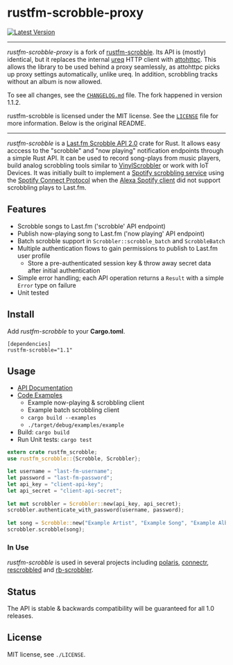 rustfm-scrobble-proxy
===============

[![Latest Version](https://img.shields.io/crates/v/rustfm-scrobble-proxy.svg)](https://crates.io/crates/rustfm-scrobble-proxy)

---

*rustfm-scrobble-proxy* is a fork of [rustfm-scrobble](https://github.com/dmfutcher/rustfm-scrobble).
Its API is (mostly) identical, but it replaces the internal [ureq](https://crates.io/crates/ureq) HTTP client with [attohttpc](https://crates.io/crates/attohttpc).
This allows the library to be used behind a proxy seamlessly, as attohttpc picks up proxy settings automatically, unlike ureq.
In addition, scrobbling tracks without an album is now allowed.

To see all changes, see the [`CHANGELOG.md`](https://github.com/InputUsername/rustfm-scrobble-proxy/blob/main/CHANGELOG.md) file. The fork happened in version 1.1.2.

rustfm-scrobble is licensed under the MIT license. See the [`LICENSE`](https://github.com/InputUsername/rustfm-scrobble-proxy/blob/main/LICENSE) file for more information. Below is the original README.

---

*rustfm-scrobble* is a [Last.fm Scrobble API 2.0](http://www.last.fm/api/scrobbling) crate for Rust. It allows easy 
acccess to the "scrobble" and "now playing" notification endpoints through a simple Rust API. It can be used to record
song-plays from music players, build analog scrobbling tools similar to [VinylScrobbler](https://vinylscrobbler.com/)
or work with IoT Devices. It was initially built to implement a 
[Spotify scrobbling service](https://github.com/bobbo/spotify-connect-scrobbler) using the 
[Spotify Connect Protocol](https://www.spotify.com/uk/connect/) when the 
[Alexa Spotify client](https://www.spotify.com/uk/amazonalexa/) did not support scrobbling plays to Last.fm.

## Features

* Scrobble songs to Last.fm ('scrobble' API endpoint)
* Publish now-playing song to Last.fm ('now playing' API endpoint)
* Batch scrobble support in `Scrobbler::scrobble_batch` and `ScrobbleBatch`
* Multiple authentication flows to gain permissions to publish to Last.fm user profile
    * Store a pre-authenticated session key & throw away secret data after initial authentication
* Simple error handling; each API operation returns a `Result` with a simple `Error` type on failure
* Unit tested

## Install
Add *rustfm-scrobble* to your **Cargo.toml**.

 ```
 [dependencies]
 rustfm-scrobble="1.1"
 ```

## Usage

* [API Documentation](https://docs.rs/rustfm-scrobble)
* [Code Examples](https://github.com/bobbo/rustfm-scrobble/tree/master/examples)
    * Example now-playing & scrobbling client
    * Example batch scrobbling client
    * `cargo build --examples`
    * `./target/debug/examples/example`
* Build: `cargo build`
* Run Unit tests: `cargo test`

```rust
extern crate rustfm_scrobble;
use rustfm_scrobble::{Scrobble, Scrobbler};

let username = "last-fm-username";
let password = "last-fm-password";
let api_key = "client-api-key";
let api_secret = "client-api-secret";
 
let mut scrobbler = Scrobbler::new(api_key, api_secret);
scrobbler.authenticate_with_password(username, password);
 
let song = Scrobble::new("Example Artist", "Example Song", "Example Album");
scrobbler.scrobble(song);
```

### In Use

*rustfm-scrobble* is used in several projects including [polaris](https://github.com/agersant/polaris), [connectr](https://github.com/mrmekon/connectr),
[rescrobbled](https://github.com/InputUsername/rescrobbled) and [rb-scrobbler](https://github.com/Jeselnik/rb-scrobbler).


## Status

The API is stable & backwards compatibility will be guaranteed for all 1.0 releases.


## License

MIT license, see `./LICENSE`.
